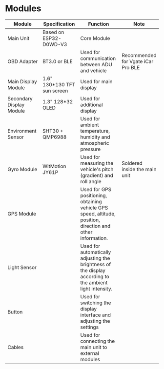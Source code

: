 # Modules

<table><thead><tr><th width="164">Module</th><th width="173">Specification</th><th width="175">Function</th><th>Note</th></tr></thead><tbody><tr><td>Main Unit</td><td>Based on ESP32-D0WD-V3</td><td>Core Module</td><td></td></tr><tr><td>OBD Adapter</td><td>BT3.0 or BLE</td><td>Used for communication between ADU and vehicle</td><td>Recommended for Vgate iCar Pro BLE</td></tr><tr><td>Main Display Module</td><td>1.6" 130*130 TFT sun screen</td><td>Used for main display</td><td></td></tr><tr><td>Secondary Display Module</td><td>1.3" 128*32 OLED</td><td>Used for additional display</td><td></td></tr><tr><td>Environment Sensor</td><td>SHT30 + QMP6988</td><td>Used for ambient temperature, humidity and atmospheric pressure</td><td></td></tr><tr><td>Gyro Module</td><td>WitMotion JY61P</td><td>Used for measuring the vehicle's pitch (gradient) and roll angle</td><td>Soldered inside the main unit</td></tr><tr><td>GPS Module</td><td></td><td>Used for GPS positioning, obtaining vehicle GPS speed, altitude, position, direction and other information.</td><td></td></tr><tr><td>Light Sensor</td><td></td><td>Used for automatically adjusting the brightness of the display according to the ambient light intensity.</td><td></td></tr><tr><td>Button</td><td></td><td>Used for switching the display interface and adjusting the settings</td><td></td></tr><tr><td>Cables</td><td></td><td>Used for connecting the main unit to external modules</td><td></td></tr></tbody></table>
